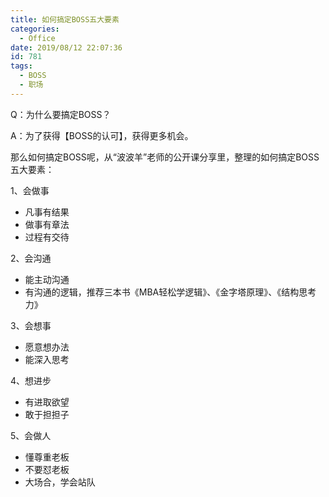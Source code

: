 ```yaml
---
title: 如何搞定BOSS五大要素
categories:
  - Office
date: 2019/08/12 22:07:36
id: 781
tags: 
  - BOSS
  - 职场
---
```


Q：为什么要搞定BOSS？

A：为了获得【BOSS的认可】，获得更多机会。

那么如何搞定BOSS呢，从“波波羊”老师的公开课分享里，整理的如何搞定BOSS五大要素：

1、会做事

- 凡事有结果
- 做事有章法
- 过程有交待

2、会沟通

- 能主动沟通
- 有沟通的逻辑，推荐三本书《MBA轻松学逻辑》、《金字塔原理》、《结构思考力》

3、会想事

- 愿意想办法
- 能深入思考

4、想进步

- 有进取欲望
- 敢于担担子

5、会做人

- 懂尊重老板
- 不要怼老板
- 大场合，学会站队
